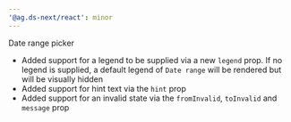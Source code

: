 ```yaml
---
'@ag.ds-next/react': minor
---
```


Date range picker

- Added support for a legend to be supplied via a new `legend` prop. If no legend is supplied, a default legend of `Date range` will be rendered but will be visually hidden
- Added support for hint text via the `hint` prop
- Added support for an invalid state via the `fromInvalid`, `toInvalid` and `message` prop
